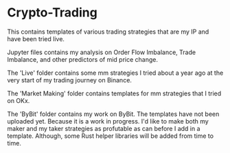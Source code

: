 # Crypto-Trading

This contains templates of various trading strategies that are my IP and have been tried live. 

Jupyter files contains my analysis on Order Flow Imbalance, Trade Imbalance, and other predictors of mid price change.

The 'Live' folder contains some mm strategies I tried about a year ago at the very start of my trading journey on Binance.

The 'Market Making' folder contains templates for mm strategies that I tried on OKx.

The 'ByBit' folder contains my work on ByBit. The templates have not been uploaded yet. Because it is a work in progress. I'd like to make both my maker and my taker strategies as profutable as can before I add in a template. Although, some Rust helper libraries will be added from time to time.
